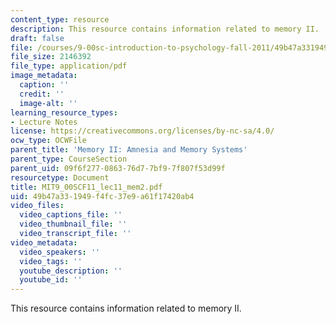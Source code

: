 ```yaml
---
content_type: resource
description: This resource contains information related to memory II.
draft: false
file: /courses/9-00sc-introduction-to-psychology-fall-2011/49b47a331949f4fc37e9a61f17420ab4_MIT9_00SCF11_lec11_mem2.pdf
file_size: 2146392
file_type: application/pdf
image_metadata:
  caption: ''
  credit: ''
  image-alt: ''
learning_resource_types:
- Lecture Notes
license: https://creativecommons.org/licenses/by-nc-sa/4.0/
ocw_type: OCWFile
parent_title: 'Memory II: Amnesia and Memory Systems'
parent_type: CourseSection
parent_uid: 09f6f277-0863-76d7-7bf9-7f807f53d99f
resourcetype: Document
title: MIT9_00SCF11_lec11_mem2.pdf
uid: 49b47a33-1949-f4fc-37e9-a61f17420ab4
video_files:
  video_captions_file: ''
  video_thumbnail_file: ''
  video_transcript_file: ''
video_metadata:
  video_speakers: ''
  video_tags: ''
  youtube_description: ''
  youtube_id: ''
---
```

This resource contains information related to memory II.